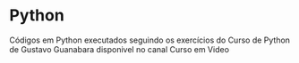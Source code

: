 # Python
Códigos em Python executados seguindo os exercícios do Curso de Python de Gustavo Guanabara disponivel no canal Curso em Video
